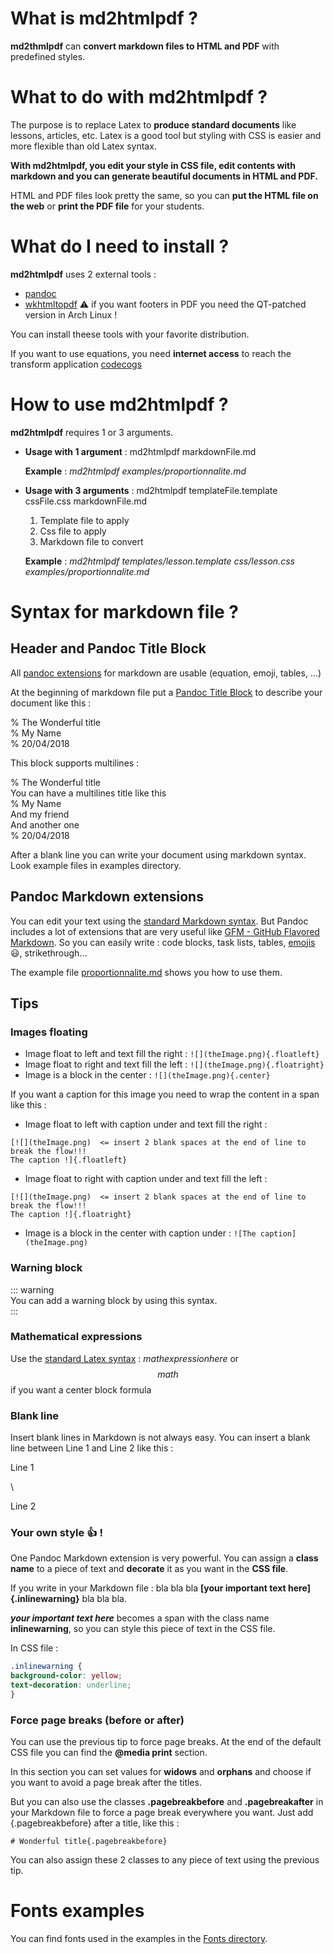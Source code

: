 # What is md2htmlpdf ?
**md2thmlpdf** can **convert markdown files to HTML and PDF** with predefined styles.

# What to do with md2htmlpdf ?

The purpose is to replace Latex to **produce standard documents** like lessons, articles, etc.
Latex is a good tool but styling with CSS is easier and more flexible than old Latex syntax.

**With md2htmlpdf, you edit your style in CSS file, edit contents with markdown and you can generate beautiful documents in HTML and PDF.**

HTML and PDF files look pretty the same, so you can **put the HTML file on the web** or **print the PDF file** for your students.

# What do I need to install ?

**md2htmlpdf** uses 2 external tools :

 - [pandoc](https://pandoc.org/)
 - [wkhtmltopdf](https://wkhtmltopdf.org/) ⚠️ if you want footers in PDF you need the QT-patched version in Arch Linux !

You can install theese tools with your favorite distribution.

If you want to use equations, you need **internet access** to reach the transform application [codecogs](http://latex.codecogs.com/svg.latex)

# How to use md2htmlpdf ?

**md2htmlpdf** requires 1 or 3 arguments.

- **Usage with 1 argument** : md2htmlpdf markdownFile.md

	**Example** : *md2htmlpdf examples/proportionnalite.md*

- **Usage with 3 arguments** : md2htmlpdf templateFile.template cssFile.css markdownFile.md
	1) Template file to apply
	1) Css file to apply
	1) Markdown file to convert

	**Example** : *md2htmlpdf templates/lesson.template css/lesson.css examples/proportionnalite.md*

# Syntax for markdown file ?

## Header and Pandoc Title Block

All [pandoc extensions](https://pandoc.org/MANUAL.html#pandocs-markdown) for markdown are usable (equation, emoji, tables, ...)

At the beginning of markdown file put a [Pandoc Title Block](https://pandoc.org/MANUAL.html#metadata-blocks) to describe your document like this :

% The Wonderful title  
% My Name  
% 20/04/2018  

This block supports multilines :

% The Wonderful title  
  You can have a multilines title like this  
% My Name  
  And my friend  
  And another one  
% 20/04/2018

After a blank line you can write your document using markdown syntax. Look example files in examples directory.

## Pandoc Markdown extensions

You can edit your text using the [standard Markdown syntax](http://commonmark.org/help/).
But Pandoc includes a lot of extensions that are very useful like [GFM - GitHub Flavored Markdown](https://guides.github.com/features/mastering-markdown/#GitHub-flavored-markdown). So you can easily write : code blocks, task lists, tables, [emojis](https://www.webpagefx.com/tools/emoji-cheat-sheet/) :smiley:, strikethrough...

The example file [proportionnalite.md](https://raw.githubusercontent.com/ValeryBruniaux/md2htmlpdf/master/examples/proportionnalite.md) shows you how to use them.

## Tips

### Images floating

- Image float to left and text fill the right : ```![](theImage.png){.floatleft}```
- Image float to right and text fill the left : ```![](theImage.png){.floatright}```
- Image is a block in the center : ```![](theImage.png){.center}```

If you want a caption for this image you need to wrap the content in a span like this :

- Image float to left with caption under and text fill the right :

```
[![](theImage.png)  <= insert 2 blank spaces at the end of line to break the flow!!!
The caption !]{.floatleft}
```

- Image float to right with caption under and text fill the left :

```
[![](theImage.png)  <= insert 2 blank spaces at the end of line to break the flow!!!
The caption !]{.floatright}
```
- Image is a block in the center with caption under : ```![The caption](theImage.png)```

### Warning block

::: warning  
You can add a warning block by using this syntax.  
:::

### Mathematical expressions

Use the [standard Latex syntax](https://en.wikibooks.org/wiki/LaTeX/Mathematics) : $math expression here$ or $$math$$ if you want a center block formula

### Blank line

Insert blank lines in Markdown is not always easy. You can insert a blank line between Line 1 and Line 2 like this :

Line 1

\

Line 2

### Your own style :+1: !

One Pandoc Markdown extension is very powerful. You can assign a **class name** to a piece of text and **decorate** it as you want in the **CSS file**.

If you write in your Markdown file :
bla bla bla **[your important text here]{.inlinewarning}** bla bla bla.

***your important text here*** becomes a span with the class name **inlinewarning**, so you can style this piece of text in the CSS file.

In CSS file :
```css
.inlinewarning {
background-color: yellow;
text-decoration: underline;
}
```

### Force page breaks (before or after)

You can use the previous tip to force page breaks. At the end of the default CSS file you can find the **@media print** section.

In this section you can set values for **widows** and **orphans** and choose if you want to avoid a page break after the titles.

But you can also use the classes **.pagebreakbefore** and **.pagebreakafter** in your Markdown file to force a page break everywhere you want. Just add {.pagebreakbefore} after a title, like this :

```
# Wonderful title{.pagebreakbefore}
```

You can also assign these 2 classes to any piece of text using the previous tip.

# Fonts examples

You can find fonts used in the examples in the [Fonts directory](https://github.com/ValeryBruniaux/md2htmlpdf/tree/master/fonts).
